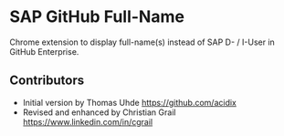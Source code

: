 SAP GitHub Full-Name
=====================

Chrome extension to display full-name(s) instead of SAP D- / I-User in GitHub Enterprise.


Contributors
------------

- Initial version by Thomas Uhde https://github.com/acidix
- Revised and enhanced by Christian Grail https://www.linkedin.com/in/cgrail
